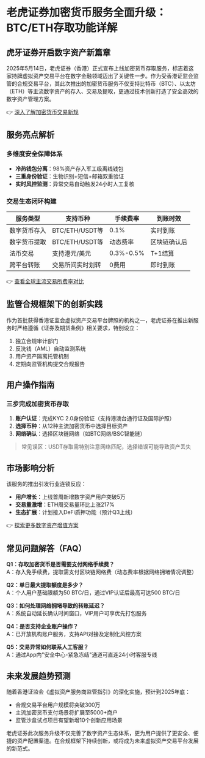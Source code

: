 # 老虎证券加密货币服务全面升级：BTC/ETH存取功能详解

## 虎牙证券开启数字资产新篇章
2025年5月14日，老虎证券（香港）正式宣布上线加密货币存取服务，标志着这家持牌虚拟资产交易平台在数字金融领域迈出了关键性一步。作为受香港证监会监管的合规交易平台，其此次推出的加密货币服务不仅支持比特币（BTC）、以太坊（ETH）等主流数字资产的存入、交易及提取，更通过技术创新打造了安全高效的数字资产管理方案。

👉 [深入了解加密货币交易新规](https://bit.ly/okx_welcome)

## 服务亮点解析
### 多维度安全保障体系
- **冷热钱包分离**：98%资产存入军工级离线钱包
- **三重身份验证**：生物识别+短信+邮箱双重验证
- **实时风控监测**：异常交易自动触发24小时人工复核

### 交易生态闭环构建
| 服务类型       | 支持币种          | 手续费率  | 到账时效     |
|----------------|-------------------|-----------|-------------|
| 数字货币存入   | BTC/ETH/USDT等    | 0.1%      | 实时到账     |
| 数字货币提取   | BTC/ETH/USDT等    | 动态费率  | 区块链确认后 |
| 法币交易       | 支持港元/美元     | 0.3%-0.5% | T+1结算      |
| 跨平台转账     | 交易所间实时划转 | 0费用     | 即时到账     |

👉 [查看全球主流交易所费率对比](https://bit.ly/okx_welcome)

## 监管合规框架下的创新实践
作为首批获得香港证监会虚拟资产交易平台牌照的机构之一，老虎证券在推出新服务时严格遵循《证券及期货条例》相关要求，特别设立：
1. 独立合规审计部门
2. 反洗钱（AML）自动监测系统
3. 用户资产隔离托管机制
4. 定期向监管机构提交合规报告

## 用户操作指南
### 三步完成加密货币存取
1. **账户认证**：完成KYC 2.0身份验证（支持港澳台通行证及国际护照）
2. **选择币种**：从12种主流加密货币中选择目标资产
3. **网络确认**：选择区块链网络（如BTC网络/BSC智能链）

> 常见误区：USDT存取需特别注意网络匹配，选择错误可能导致资产丢失

## 市场影响分析
该服务的推出引发行业连锁反应：
- **用户增长**：上线首周新增数字资产用户突破5万
- **交易量激增**：ETH周交易量环比上涨217%
- **生态扩展**：计划接入DeFi质押功能（预计Q3上线）

👉 [探索更多数字资产增值方案](https://bit.ly/okx_welcome)

## 常见问题解答（FAQ）

**Q1：存取加密货币是否需要支付网络手续费？**  
A：存入免手续费，提取需支付区块链网络费（动态费率根据网络拥堵情况调整）

**Q2：单日最大提取额度是多少？**  
A：个人用户基础限额为50 BTC/日，通过VIP认证后最高可达500 BTC/日

**Q3：如何处理网络拥堵导致的转账延迟？**  
A：系统自动延长确认时间窗口，VIP用户可享优先打包服务

**Q4：是否支持企业账户操作？**  
A：已开放机构账户服务，支持API对接及定制化风控方案

**Q5：交易异常如何联系人工客服？**  
A：通过App内"安全中心-紧急冻结"通道可直连24小时客服专线

## 未来发展趋势预测
随着香港证监会《虚拟资产服务商监管指引》的深化实施，预计到2025年底：
- 合规交易平台用户规模将突破300万
- 主流加密货币支付场景将扩展至5000+商户
- 监管沙盒试点项目有望新增10个创新应用场景

老虎证券此次服务升级不仅完善了数字资产生态体系，更为用户提供了更安全、便捷的资产配置渠道。在合规框架下持续创新，或将成为未来虚拟资产交易平台发展的新范式。